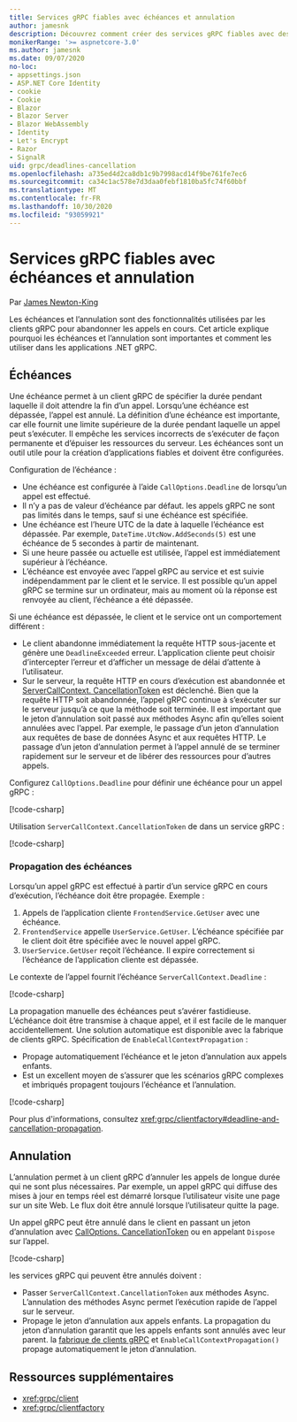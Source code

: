 ```yaml
---
title: Services gRPC fiables avec échéances et annulation
author: jamesnk
description: Découvrez comment créer des services gRPC fiables avec des échéances et des annulations dans .NET.
monikerRange: '>= aspnetcore-3.0'
ms.author: jamesnk
ms.date: 09/07/2020
no-loc:
- appsettings.json
- ASP.NET Core Identity
- cookie
- Cookie
- Blazor
- Blazor Server
- Blazor WebAssembly
- Identity
- Let's Encrypt
- Razor
- SignalR
uid: grpc/deadlines-cancellation
ms.openlocfilehash: a735ed4d2ca8db1c9b7998acd14f9be761fe7ec6
ms.sourcegitcommit: ca34c1ac578e7d3daa0febf1810ba5fc74f60bbf
ms.translationtype: MT
ms.contentlocale: fr-FR
ms.lasthandoff: 10/30/2020
ms.locfileid: "93059921"
---
```

# <a name="reliable-grpc-services-with-deadlines-and-cancellation"></a>Services gRPC fiables avec échéances et annulation

Par [James Newton-King](https://twitter.com/jamesnk)

Les échéances et l’annulation sont des fonctionnalités utilisées par les clients gRPC pour abandonner les appels en cours. Cet article explique pourquoi les échéances et l’annulation sont importantes et comment les utiliser dans les applications .NET gRPC.

## <a name="deadlines"></a>Échéances

Une échéance permet à un client gRPC de spécifier la durée pendant laquelle il doit attendre la fin d’un appel. Lorsqu’une échéance est dépassée, l’appel est annulé. La définition d’une échéance est importante, car elle fournit une limite supérieure de la durée pendant laquelle un appel peut s’exécuter. Il empêche les services incorrects de s’exécuter de façon permanente et d’épuiser les ressources du serveur. Les échéances sont un outil utile pour la création d’applications fiables et doivent être configurées.

Configuration de l’échéance :

* Une échéance est configurée à l’aide `CallOptions.Deadline` de lorsqu’un appel est effectué.
* Il n’y a pas de valeur d’échéance par défaut. les appels gRPC ne sont pas limités dans le temps, sauf si une échéance est spécifiée.
* Une échéance est l’heure UTC de la date à laquelle l’échéance est dépassée. Par exemple, `DateTime.UtcNow.AddSeconds(5)` est une échéance de 5 secondes à partir de maintenant.
* Si une heure passée ou actuelle est utilisée, l’appel est immédiatement supérieur à l’échéance.
* L’échéance est envoyée avec l’appel gRPC au service et est suivie indépendamment par le client et le service. Il est possible qu’un appel gRPC se termine sur un ordinateur, mais au moment où la réponse est renvoyée au client, l’échéance a été dépassée.

Si une échéance est dépassée, le client et le service ont un comportement différent :

* Le client abandonne immédiatement la requête HTTP sous-jacente et génère une `DeadlineExceeded` erreur. L’application cliente peut choisir d’intercepter l’erreur et d’afficher un message de délai d’attente à l’utilisateur.
* Sur le serveur, la requête HTTP en cours d’exécution est abandonnée et [ServerCallContext. CancellationToken](xref:System.Threading.CancellationToken) est déclenché. Bien que la requête HTTP soit abandonnée, l’appel gRPC continue à s’exécuter sur le serveur jusqu’à ce que la méthode soit terminée. Il est important que le jeton d’annulation soit passé aux méthodes Async afin qu’elles soient annulées avec l’appel. Par exemple, le passage d’un jeton d’annulation aux requêtes de base de données Async et aux requêtes HTTP. Le passage d’un jeton d’annulation permet à l’appel annulé de se terminer rapidement sur le serveur et de libérer des ressources pour d’autres appels.

Configurez `CallOptions.Deadline` pour définir une échéance pour un appel gRPC :

[!code-csharp[](~/grpc/deadlines-cancellation/deadline-client.cs?highlight=7,12)]

Utilisation `ServerCallContext.CancellationToken` de dans un service gRPC :

[!code-csharp[](~/grpc/deadlines-cancellation/deadline-server.cs?highlight=5)]

### <a name="propagating-deadlines"></a>Propagation des échéances

Lorsqu’un appel gRPC est effectué à partir d’un service gRPC en cours d’exécution, l’échéance doit être propagée. Exemple :

1. Appels de l’application cliente `FrontendService.GetUser` avec une échéance.
2. `FrontendService` appelle `UserService.GetUser`. L’échéance spécifiée par le client doit être spécifiée avec le nouvel appel gRPC.
3. `UserService.GetUser` reçoit l’échéance. Il expire correctement si l’échéance de l’application cliente est dépassée.

Le contexte de l’appel fournit l’échéance `ServerCallContext.Deadline` :

[!code-csharp[](~/grpc/deadlines-cancellation/deadline-propagate.cs?highlight=7)]

La propagation manuelle des échéances peut s’avérer fastidieuse. L’échéance doit être transmise à chaque appel, et il est facile de le manquer accidentellement. Une solution automatique est disponible avec la fabrique de clients gRPC. Spécification de `EnableCallContextPropagation` :

* Propage automatiquement l’échéance et le jeton d’annulation aux appels enfants.
* Est un excellent moyen de s’assurer que les scénarios gRPC complexes et imbriqués propagent toujours l’échéance et l’annulation.

[!code-csharp[](~/grpc/deadlines-cancellation/clientfactory-propagate.cs?highlight=6)]

Pour plus d'informations, consultez <xref:grpc/clientfactory#deadline-and-cancellation-propagation>.

## <a name="cancellation"></a>Annulation

L’annulation permet à un client gRPC d’annuler les appels de longue durée qui ne sont plus nécessaires. Par exemple, un appel gRPC qui diffuse des mises à jour en temps réel est démarré lorsque l’utilisateur visite une page sur un site Web. Le flux doit être annulé lorsque l’utilisateur quitte la page.

Un appel gRPC peut être annulé dans le client en passant un jeton d’annulation avec [CallOptions. CancellationToken](xref:System.Threading.CancellationToken) ou en appelant `Dispose` sur l’appel.

[!code-csharp[](~/grpc/deadlines-cancellation/cancellation-client.cs?highlight=19)]

les services gRPC qui peuvent être annulés doivent :
* Passer `ServerCallContext.CancellationToken` aux méthodes Async. L’annulation des méthodes Async permet l’exécution rapide de l’appel sur le serveur.
* Propage le jeton d’annulation aux appels enfants. La propagation du jeton d’annulation garantit que les appels enfants sont annulés avec leur parent. la [fabrique de clients gRPC](xref:grpc/clientfactory) et `EnableCallContextPropagation()` propage automatiquement le jeton d’annulation.

## <a name="additional-resources"></a>Ressources supplémentaires

* <xref:grpc/client>
* <xref:grpc/clientfactory>
